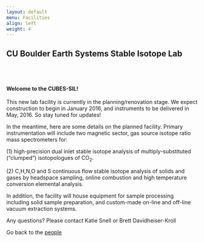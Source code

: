 ```yaml
---
layout: default
menu: Facilities
align: left
weight: 4
---
```


<h2 class="text-center">CU Boulder Earth Systems Stable Isotope Lab</h2>
<br/>
<br/>

#### Welcome to the CUBES-SIL!

This new lab facility is currently in the planning/renovation stage. We expect construction to begin in January 2016, and instruments to be delivered in May, 2016. So stay tuned for updates!

In the meantime, here are some details on the planned facility. Primary instrumentation will include two magnetic sector, gas source isotope ratio mass spectrometers for:

 (1) high-precision dual inlet stable isotope analysis of multiply-substituted (“clumped”) isotopologues of CO<sub>2</sub>.

 (2) C,H,N,O and S continuous flow stable isotope analysis of solids and gases by headspace sampling, online combustion and high temperature conversion elemental analysis.

In addition, the facility will house equipment for sample processing including solid sample preparation, and custom-made on-line and off-line vacuum extraction systems.

Any questions? Please contact Katie Snell or Brett Davidheiser-Kroll




Go back to the [people](people.html)
